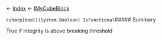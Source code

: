 ← [Index](Api-Index) ← [IMyCubeBlock](VRage.Game.ModAPI.Ingame.IMyCubeBlock)

```csharp[bool](System.Boolean) IsFunctional```##### Summary

True if integrity is above breaking threshold

